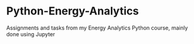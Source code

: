 # Python-Energy-Analytics
Assignments and tasks from my Energy Analytics Python course, mainly done using Jupyter
